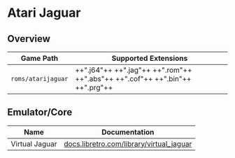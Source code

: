 # Atari Jaguar

## Overview

| Game Path | Supported Extensions |
| --- | --- |
| `roms/atarijaguar` | ++".j64"++ ++".jag"++ ++".rom"++ ++".abs"++ ++".cof"++ ++".bin"++ ++".prg"++ |

## Emulator/Core

| Name | Documentation |
| --- | --- |
| Virtual Jaguar | [docs.libretro.com/library/virtual_jaguar](https://docs.libretro.com/library/virtual_jaguar/) |